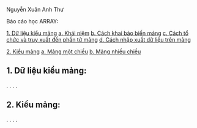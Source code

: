 Nguyễn Xuân Anh Thư

Báo cáo học ARRAY:

[1. Dữ liệu kiểu mảng](dulieukieumang)
  [a. Khái niệm](khainiem)
  [b. Cách khai báo biến mảng](khaibaobienmang)
  [c. Cách tổ chức và truy xuất đến phần tử mảng](tochucvatruyhoi)
  [d. Cách nhập xuất dữ liệu trên mảng](nhapxuatdulieu)

[2. Kiểu mảng](kieumang)
 [a. Mảng một chiều](mang1chieu)
 [b. Mảng nhiều chiều](mangnhieuchieu)
 
<a name="Dulieukieumang"></a>
## 1. Dữ liệu kiểu mảng:
.
.
.
.
<a name="Kieumang"></a>
## 2. Kiểu mảng:
.
.
.
.


